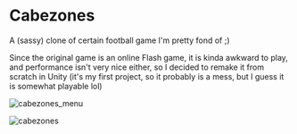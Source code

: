 # Cabezones
A (sassy) clone of certain football game I'm pretty fond of ;)

Since the original game is an online Flash game, it is kinda awkward to play, and performance isn't very nice either, so I decided to remake it from scratch in Unity (it's my first project, so it probably is a mess, but I guess it is somewhat playable lol)

![cabezones_menu](https://github.com/user-attachments/assets/3084a7bb-6571-4fab-a87f-4e2e9bc9ba10)

![cabezones](https://github.com/user-attachments/assets/6e7c47b8-620d-44f9-8ca1-04e0ed71ef2f)

